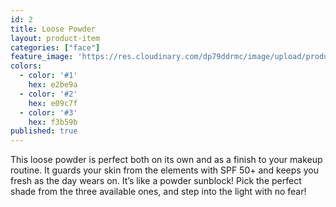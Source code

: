 ```yaml
---
id: 2
title: Loose Powder
layout: product-item
categories: ["face"]
feature_image: 'https://res.cloudinary.com/dp79ddrmc/image/upload/products/loosePowder.jpg'
colors:
  - color: '#1'
    hex: e2be9a
  - color: '#2'
    hex: e09c7f
  - color: '#3'
    hex: f3b59b
published: true
---
```

This loose powder is perfect both on its own and as a finish to your makeup routine. It guards your skin from the elements with SPF 50+ and keeps you fresh as the day wears on. It’s like a powder sunblock! Pick the perfect shade from the three available ones, and step into the light with no fear!
